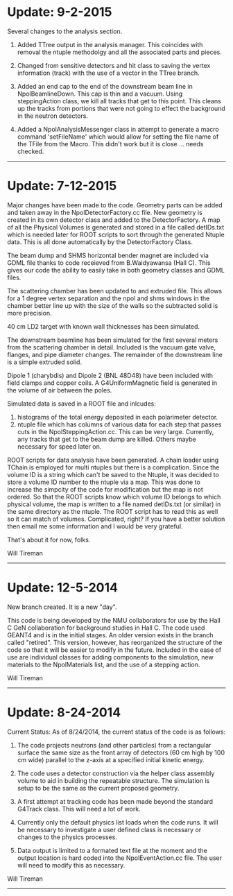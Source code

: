 # Update: 9-2-2015

Several changes to the analysis section.
1. Added TTree output in the analysis manager.  This coincides with removal the ntuple methodolgy and all the associated parts and pieces.

2. Changed from sensitive detectors and hit class to saving the vertex information (track) with the use of a vector in the TTree branch.

3. Added an end cap to the end of the downstream beam line in NpolBeamlineDown.  This cap is thin and a vacuum.  Using steppingAction class, we kill all tracks that get to this point.  This cleans up the tracks from portions that were not going to effect the background in the neutron detectors.

4. Added a NpolAnalysisMessenger class in attempt to generate a macro command 'setFileName' which would allow for setting the file name of the TFile from the Macro.  This didn't work but it is close ... needs checked.

-------------------------------------------------------------------------------

# Update: 7-12-2015

Major changes have been made to the code. Geometry parts can be added and taken away in the NpolDetectorFactory.cc file.  New geometry is created in its own detector class and added to the DetectorFactory.  A map of all the Physical Volumes is generated and stored in a file called detIDs.txt which is needed later for ROOT scripts to sort through the generated Ntuple data.  This is all done automatically by the DetectorFactory Class.  

The beam dump and SHMS horizontal bender magnet are included via GDML file thanks to code receieved from B.Waidyawansa (Hall C).  This gives our code the ability to easily take in both geometry classes and GDML files.

The scattering chamber has been updated to and extruded file.  This allows for a 1 degree vertex separation and the npol and shms windows in the chamber better line up with the size of the walls so the subtracted solid is more precision.  

40 cm LD2 target with known wall thicknesses has been simulated.

The downstream beamline has been simulated for the first several meters from the scattering chamber in detail.  Included is the vacuum gate valve, flanges, and pipe diameter changes.  The remainder of the downstream line is a simple extruded solid.

Dipole 1 (charybdis) and Dipole 2 (BNL 48D48) have been included with field clamps and copper coils.  A G4UniformMagnetic field is generated in the volume of air between the poles.

Simulated data is saved in a ROOT file and inlcudes:
  1. histograms of the total energy deposited in each polarimeter detector.
  2. ntuple file which has columns of various data for each step that passes cuts in the NpolSteppingAction.cc. This can be very large.  Currently, any tracks that get to the beam dump are killed.  Others maybe necessary for speed later on. 

ROOT scripts for data analysis have been generated.  A chain loader using TChain is employed for multi ntuples but there is a complication.  Since the volume ID is a string which can't be saved to the Ntuple, it was decided to store a volume ID number to the ntuple via a map.  This was done to increase the simpcity of the code for modification but the map is not ordered.  So that the ROOT scripts know which volume ID belongs to which physical volume, the map is written to a file named detIDs.txt (or similar) in the same directory as the ntuple.  The ROOT script has to read this as well so it can match of volumes.   Complicated, right?  If you have a better solution then email me some information and I would be very grateful.  

That's about it for now, folks.

Will Tireman

-----------------------------------------------------------------------
# Update: 12-5-2014

New branch created.  It is a new "day".

This code is being developed by the NMU collaborators for use by the Hall C GeN collaboration for background studies in Hall C.  The code used GEANT4 and is in the initial stages.  An older version exists in the branch called "retired".  This version, however, has reorganized the structure of the code so that it will be easier to modify in the future.  Included in the ease of use are individual classes for adding components to the simulation, new materials to the NpolMaterials list, and the use of a stepping action.

Will Tireman 

-----------------------------------------------------------------------
# Update: 8-24-2014

Current Status: As of 8/24/2014, the current status of the code is as follows:

1. The code projects neutrons (and other particles) from a rectangular surface the same size as the front array of detectors (60 cm high by 100 cm wide) parallel to the z-axis at a specified initial kinetic energy.

2. The code uses a detector construction via the helper class assembly volume to aid in building the repeatable structure. The simulation is setup to be the same as the current proposed geometry.

3. A first attempt at tracking code has been made beyond the standard G4Track class. This will need a lot of work.

4. Currently only the default physics list loads when the code runs. It will be necessary to investigate a user defined class is necessary or changes to the physics processes.

5. Data output is limited to a formated text file at the moment and the output location is hard coded into the NpolEventAction.cc file. The user will need to modify this as necessary.

Will Tireman

-----------------------------------------------------------------------
